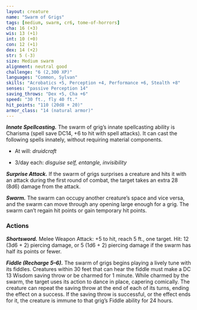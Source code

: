 ```yaml
---
layout: creature
name: "Swarm of Grigs"
tags: [medium, swarm, cr6, tome-of-horrors]
cha: 16 (+3)
wis: 13 (+1)
int: 10 (+0)
con: 12 (+1)
dex: 14 (+2)
str: 5 (-3)
size: Medium swarm
alignment: neutral good
challenge: "6 (2,300 XP)"
languages: "Common, Sylvan"
skills: "Acrobatics +5, Perception +4, Performance +6, Stealth +8"
senses: "passive Perception 14"
saving_throws: "Dex +5, Cha +6"
speed: "30 ft., fly 40 ft."
hit_points: "110 (20d8 + 20)"
armor_class: "14 (natural armor)"
---
```


***Innate Spellcasting.*** The swarm of grig’s innate spellcasting ability is
Charisma (spell save DC14, +6 to hit with spell attacks). It can cast the
following spells innately, without requiring material components.

* At will: <i>druidcraft</i>

* 3/day each: <i>disguise self, entangle, invisibility</i>

***Surprise Attack.*** If the swarm of grigs surprises a creature and hits it
with an attack during the first round of combat, the target takes an extra 28
(8d6) damage from the attack.

***Swarm.*** The swarm can occupy another creature’s space and vice versa,
and the swarm can move through any opening large enough for a grig. The
swarm can’t regain hit points or gain temporary hit points.

### Actions

***Shortsword.*** Melee Weapon Attack: +5 to hit, reach 5 ft., one target.
Hit: 12 (3d6 + 2) piercing damage, or 5 (1d6 + 2) piercing damage if the
swarm has half its points or fewer.

***Fiddle (Recharge 5–6).*** The swarm of grigs begins playing a lively
tune with its fiddles. Creatures within 30 feet that can hear the fiddle
must make a DC 13 Wisdom saving throw or be charmed for 1 minute.
While charmed by the swarm, the target uses its action to dance in place,
capering comically. The creature can repeat the saving throw at the end
of each of its turns, ending the effect on a success. If the saving throw is
successful, or the effect ends for it, the creature is immune to that grig’s
Fiddle ability for 24 hours.
